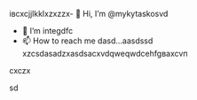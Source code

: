 івcxcjjlkklxzxzzx- 👋 Hi, I’m @mykytaskosvd
- 👀 I’m integdfc
- 📫 How to reach me dasd...aаsdssd
xzcsdasadzxasdsacxvdqweqwdcehfgваxcvп
<!---zxcdashfgasdcbasxcvячссsdasadsadasd
mykytasko/mykytasko is a ячсч✨ special ✨ repaository becaudasse its `READMfdgd` (thdsis file) appears on your GitHub profile.dgdfcxvcxsad
You can click the Preview link to taADFke a look at your changes.
--->cxczx
sd
